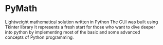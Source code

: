 # PyMath
Lightweight mathematical solution written in Python
The GUI was built using Tkinter library
It represents a fresh start for those who want to dive deeper into python
by implementing most of the basic and some advanced concepts of Python programming.
